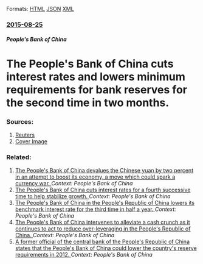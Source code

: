 
Formats: [HTML](/news/2015/08/25/the-people-s-bank-of-china-cuts-interest-rates-and-lowers-minimum-requirements-for-bank-reserves-for-the-second-time-in-two-months.html)  [JSON](/news/2015/08/25/the-people-s-bank-of-china-cuts-interest-rates-and-lowers-minimum-requirements-for-bank-reserves-for-the-second-time-in-two-months.json)  [XML](/news/2015/08/25/the-people-s-bank-of-china-cuts-interest-rates-and-lowers-minimum-requirements-for-bank-reserves-for-the-second-time-in-two-months.xml)  

### [2015-08-25](/news/2015/08/25/index.md)

##### People's Bank of China
# The People's Bank of China cuts interest rates and lowers minimum requirements for bank reserves for the second time in two months. 




### Sources:

1. [Reuters](https://www.reuters.com/article/2015/08/25/us-china-economy-interest-rate-idUSKCN0QU16K20150825)
1. [Cover Image](https://s3.reutersmedia.net/resources/r/?m=02&d=20150825&t=2&i=1074399378&w=&fh=545px&fw=&ll=&pl=&sq=&r=LYNXNPEB7O0H7)

### Related:

1. [The People's Bank of China devalues the Chinese yuan by two percent in an attempt to boost its economy, a move which could spark a currency war. ](/news/2015/08/11/the-people-s-bank-of-china-devalues-the-chinese-yuan-by-two-percent-in-an-attempt-to-boost-its-economy-a-move-which-could-spark-a-currency.md) _Context: People's Bank of China_
2. [The People's Bank of China cuts interest rates for a fourth successive time to help stabilize growth. ](/news/2015/06/27/the-people-s-bank-of-china-cuts-interest-rates-for-a-fourth-successive-time-to-help-stabilize-growth.md) _Context: People's Bank of China_
3. [The People's Bank of China in the People's Republic of China lowers its benchmark interest rate for the third time in half a year. ](/news/2015/05/10/the-people-s-bank-of-china-in-the-people-s-republic-of-china-lowers-its-benchmark-interest-rate-for-the-third-time-in-half-a-year.md) _Context: People's Bank of China_
4. [The People's Bank of China intervenes to alleviate a cash crunch as it continues to act to reduce over-leveraging in the People's Republic of China. ](/news/2013/06/21/the-people-s-bank-of-china-intervenes-to-alleviate-a-cash-crunch-as-it-continues-to-act-to-reduce-over-leveraging-in-the-people-s-republic-o.md) _Context: People's Bank of China_
5. [A former official of the central bank of the People's Republic of China states that the People's Bank of China could lower the country's reserve requirements in 2012. ](/news/2011/12/24/a-former-official-of-the-central-bank-of-the-people-s-republic-of-china-states-that-the-people-s-bank-of-china-could-lower-the-country-s-res.md) _Context: People's Bank of China_
